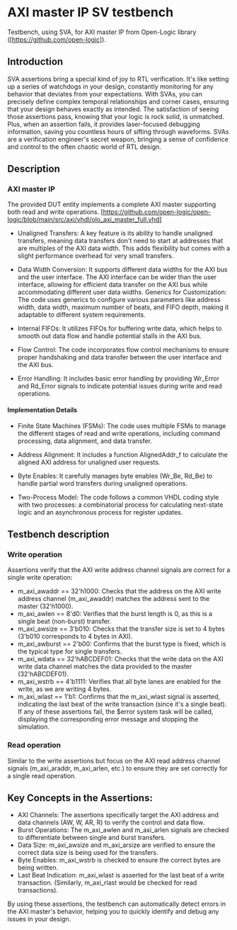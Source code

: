 # AXI master IP SV testbench
Testbench, using SVA, for AXI master IP from Open-Logic library ([https://github.com/open-logic]). 

## Introduction
SVA assertions bring a special kind of joy to RTL verification. It's like setting up a series of watchdogs in your design, constantly monitoring for any behavior that deviates from your expectations. With SVAs, you can precisely define complex temporal relationships and corner cases, ensuring that your design behaves exactly as intended. The satisfaction of seeing those assertions pass, knowing that your logic is rock solid, is unmatched. Plus, when an assertion fails, it provides laser-focused debugging information, saving you countless hours of sifting through waveforms. SVAs are a verification engineer's secret weapon, bringing a sense of confidence and control to the often chaotic world of RTL design.

## Description

### AXI master IP
The provided DUT entity implements a complete AXI master supporting both read and write operations.
[https://github.com/open-logic/open-logic/blob/main/src/axi/vhdl/olo_axi_master_full.vhd]

* Unaligned Transfers: A key feature is its ability to handle unaligned transfers, meaning data transfers don't need to start at addresses that are multiples of the AXI data width. This adds flexibility but comes with a slight performance overhead for very small transfers.

* Data Width Conversion: It supports different data widths for the AXI bus and the user interface. The AXI interface can be wider than the user interface, allowing for efficient data transfer on the AXI bus while accommodating different user data widths.
Generics for Customization: The code uses generics to configure various parameters like address width, data width, maximum number of beats, and FIFO depth, making it adaptable to different system requirements.

* Internal FIFOs: It utilizes FIFOs for buffering write data, which helps to smooth out data flow and handle potential stalls in the AXI bus.

* Flow Control: The code incorporates flow control mechanisms to ensure proper handshaking and data transfer between the user interface and the AXI bus.

* Error Handling: It includes basic error handling by providing Wr_Error and Rd_Error signals to indicate potential issues during write and read operations.

#### Implementation Details

* Finite State Machines (FSMs): The code uses multiple FSMs to manage the different stages of read and write operations, including command processing, data alignment, and data transfer.
  
* Address Alignment: It includes a function AlignedAddr_f to calculate the aligned AXI address for unaligned user requests.
  
* Byte Enables: It carefully manages byte enables (Wr_Be, Rd_Be) to handle partial word transfers during unaligned operations.
  
* Two-Process Model: The code follows a common VHDL coding style with two processes: a combinatorial process for calculating next-state logic and an asynchronous process for register updates.

## Testbench description
### Write operation
Assertions verify that the AXI write address channel signals are correct for a single write operation:

* m_axi_awaddr == 32'h1000: Checks that the address on the AXI write address channel (m_axi_awaddr) matches the address sent to the master (32'h1000).
* m_axi_awlen == 8'd0: Verifies that the burst length is 0, as this is a single beat (non-burst) transfer.
* m_axi_awsize == 3'b010: Checks that the transfer size is set to 4 bytes (3'b010 corresponds to 4 bytes in AXI).
* m_axi_awburst == 2'b00: Confirms that the burst type is fixed, which is the typical type for single transfers.
* m_axi_wdata == 32'hABCDEF01: Checks that the write data on the AXI write data channel matches the data provided to the master (32'hABCDEF01).
* m_axi_wstrb == 4'b1111: Verifies that all byte lanes are enabled for the write, as we are writing 4 bytes.
* m_axi_wlast == 1'b1: Confirms that the m_axi_wlast signal is asserted, indicating the last beat of the write transaction (since it's a single beat).
If any of these assertions fail, the $error system task will be called, displaying the corresponding error message and stopping the simulation.

### Read operation
Similar to the write assertions but focus on the AXI read address channel signals (m_axi_araddr, m_axi_arlen, etc.) to ensure they are set correctly for a single read operation.

## Key Concepts in the Assertions:

* AXI Channels: The assertions specifically target the AXI address and data channels (AW, W, AR, R) to verify the control and data flow.
* Burst Operations: The m_axi_awlen and m_axi_arlen signals are checked to differentiate between single and burst transfers.
* Data Size: m_axi_awsize and m_axi_arsize are verified to ensure the correct data size is being used for the transfers.
* Byte Enables: m_axi_wstrb is checked to ensure the correct bytes are being written.
* Last Beat Indication: m_axi_wlast is asserted for the last beat of a write transaction. (Similarly, m_axi_rlast would be checked for read transactions).
  
By using these assertions, the testbench can automatically detect errors in the AXI master's behavior, helping you to quickly identify and debug any issues in your design.
